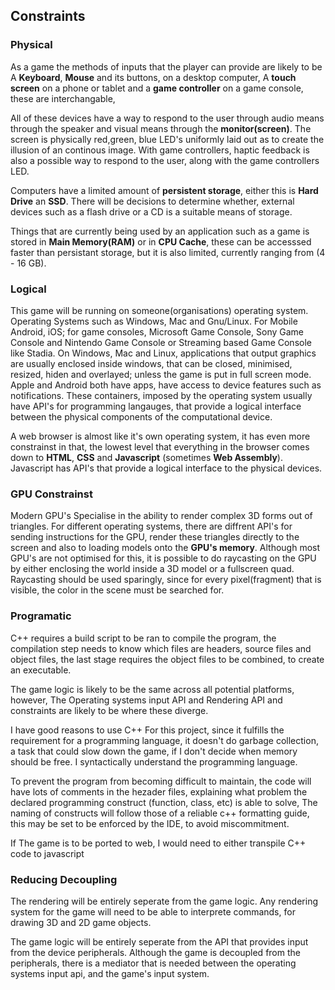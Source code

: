 
## Constraints ##

### Physical ###
As a game the methods of inputs that the player can provide are likely to be A **Keyboard**, **Mouse** and its buttons, on a desktop computer, A **touch screen** on a phone or tablet and a  **game controller** on a game console, these are interchangable, 

All of these devices have a way to respond to the user through audio means through the speaker and visual means through the **monitor(screen)**. The screen is physically red,green, blue LED's uniformly laid out as to create the illusion of an continous image. With game controllers, haptic feedback is also a possible way to respond to the user, along with the game controllers LED.

Computers have a limited amount of **persistent storage**, either this is **Hard Drive** an **SSD**. There will be decisions to determine whether, external devices such as a flash drive or a CD is a suitable means of storage.

Things that are currently being used by an application such as a game is stored in **Main Memory(RAM)** or in **CPU Cache**, these can be accesssed faster than persistant storage, but it is also limited, currently ranging from (4 - 16 GB).

### Logical ###
This game will be running on someone(organisations) operating system. Operating Systems such as Windows, Mac and Gnu/Linux. For Mobile Android, iOS; for game consoles, Microsoft Game Console, Sony Game Console and Nintendo Game Console or Streaming based Game Console like Stadia. On Windows, Mac and Linux, applications that output graphics are usually enclosed inside windows, that can be closed, minimised, resized, hiden and overlayed; unless the game is put in full screen mode. Apple and Android both have apps, have access to device features such as notifications. These containers, imposed by the operating system usually have API's for programming langauges, that provide a logical interface between the physical components of the computational device.


A web browser is almost like it's own operating system, it has even more constrainst in that, the lowest level that everything in the browser comes down to **HTML**, **CSS** and **Javascript** (sometimes **Web Assembly**). Javascript has API's that provide a logical interface to the physical devices.

### GPU Constrainst ###
Modern GPU's Specialise in the ability to render complex 3D forms out of triangles. For different operating systems, there are diffrent API's for sending instructions for the GPU, render these triangles directly to the screen and also to loading models onto the **GPU's memory**. Although most GPU's are not optimised for this, it is possible to do raycasting on the GPU by either enclosing the world inside a 3D model or a fullscreen quad. Raycasting should be used sparingly, since for every pixel(fragment) that is visible, the color in the scene must be searched for.

### Programatic ###

C++ requires a build script to be ran to compile the program, the compilation step needs to know which files are headers, source files and object files, the last stage requires the object files to be combined, to create an executable.

The game logic is likely to be the same across all potential platforms, however, The Operating systems input API and Rendering API and constraints are likely to be where these diverge.

I have good reasons to use C++ For this project, since it fulfills the requirement for a programming language, it doesn't do garbage collection, a task that could slow down the game, if I don't decide when memory should be free. I syntactically understand the programming language.

To prevent the program from becoming difficult to maintain, the code will have lots of comments in the hezader files, explaining what problem the declared programming construct (function, class, etc) is able to solve, The naming of constructs will follow those of a reliable c++ formatting guide, this may be set to be enforced by the IDE, to avoid miscommitment.

If The game is to be ported to web, I would need to either transpile C++ code to javascript

### Reducing Decoupling ###

The rendering will be entirely seperate from the game logic. Any rendering system for the game will need to be able to interprete commands, for drawing 3D and 2D game objects.

The game logic will be entirely seperate from the API that provides input from the device peripherals. Although the game is decoupled from the peripherals, there is a mediator that is needed between the operating systems input api, and the game's input system.